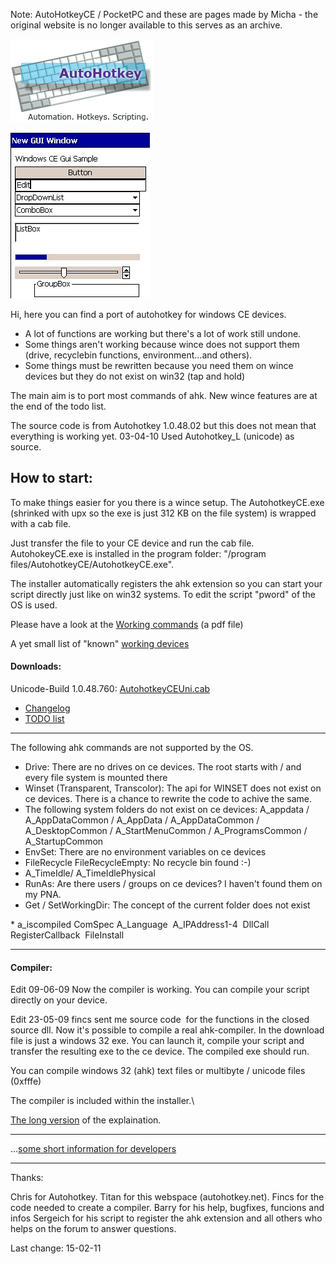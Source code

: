Note: AutoHotkeyCE / PocketPC and these are pages made by Micha - the original website is no longer available to this serves as an archive.

![AutoHotkey Logo](AutoHotkey_logo.gif)

![AHK CE GUI](ahkcegui.jpg)

 Hi, here you can find a port of autohotkey for windows CE devices.

-   A lot of functions are working but there's a lot of work still
    undone.
-   Some things aren't working because wince does not support them
    (drive, recyclebin functions, environment...and others).
-   Some things must be rewritten because you need them on wince devices
    but they do not exist on win32 (tap and hold)


The main aim is to port most commands of ahk. New wince features are at
the end of the todo list.
 
The source code is from Autohotkey 1.0.48.02 but this does not mean
that everything is working yet.
03-04-10 Used Autohotkey\_L (unicode) as source.

How to start:
-------------

To make things easier for you there is a wince setup. The
AutohotkeyCE.exe (shrinked with upx so the exe is just 312 KB on the
file system) is wrapped with a cab file.

Just transfer the file to your CE device and run the cab file.
AutohokeyCE.exe is installed in the program folder: "/program
files/AutohotkeyCE/AutohotkeyCE.exe".

The installer automatically registers the ahk extension so you
can start your script directly just like on win32 systems.
To edit the script "pword" of the OS is used.

Please have a look at the [Working commands](WorkingCommands.pdf) (a pdf file)

A yet small list of "known" [working devices](WorkingDevices.md)

#### Downloads:

Unicode-Build 1.0.48.760:
[AutohotkeyCEUni.cab](bin/AutoHotkeyCEUni.CAB)

* [Changelog](changelog.md)
* [TODO list](todo.md)

* * * * *

The following ahk commands are not supported by the OS.

-   Drive: There are no drives on ce devices. The root starts with / and
    every file system is mounted there
-   Winset (Transparent, Transcolor): The api for WINSET does not exist
    on ce devices. There is a chance to rewrite the code to achive the
    same. 
-   The following system folders do not exist on ce devices: A\_appdata
    / A\_AppDataCommon / A\_AppData / A\_AppDataCommon /
    A\_DesktopCommon / A\_StartMenuCommon / A\_ProgramsCommon /
    A\_StartupCommon
-   EnvSet: There are no environment variables on ce devices
-   FileRecycle FileRecycleEmpty: No recycle bin found :-)
-   A\_TimeIdle/ A\_TimeIdlePhysical
-   RunAs: Are there users / groups on ce devices? I haven't found them
    on my PNA.
-   Get / SetWorkingDir: The concept of the current folder does not
    exist

\* a\_iscompiled ComSpec A\_Language  A\_IPAddress1-4  DllCall
RegisterCallback  FileInstall

* * * * *

#### Compiler:

Edit 09-06-09 Now the compiler is working. You can compile your script
directly on your device.

Edit 23-05-09 fincs sent me source code  for the functions in the
closed source dll. Now it's possible to compile a real ahk-compiler. In
the download file is just a windows 32 exe. You can launch it, compile
your script and transfer the resulting exe to the ce device. The
compiled exe should run.
 
You can compile windows 32 (ahk) text files or multibyte / unicode
files (0xfffe)

The compiler is included within the installer.\

[The long version](http://www.autohotkey.com/forum/viewtopic.php?p=260966#260966)
of the explaination.

* * * * *

...[some short information for developers](Developerinfo.md)

* * * * *

Thanks:

Chris for Autohotkey.
Titan for this webspace (autohotkey.net).
Fincs for the code needed to create a compiler.
Barry for his help, bugfixes, funcions and infos
Sergeich for his script to register the ahk extension
and all others who helps on the forum to answer questions.

Last change: 15-02-11
